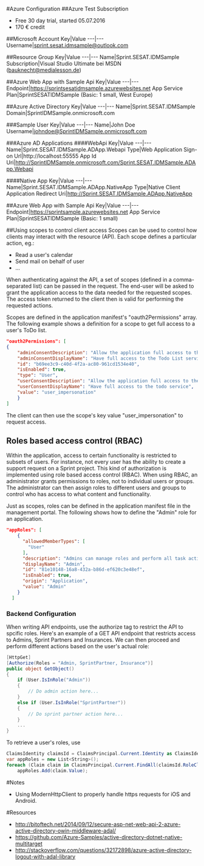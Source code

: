 #Azure Configuration
##Azure Test Subscription
- Free 30 day trial, started 05.07.2016
- 170 € credit

##Microsoft Account
Key|Value
---|---
Username|sprint.sesat.idmsample@outlook.com

##Resource Group
Key|Value
---|---
Name|Sprint.SESAT.IDMSample
Subscription|Visual Studio Ultimate bei MSDN (bauknecht@medialesson.de)

##Azure Web App with Sample Api
Key|Value
---|---
Endpoint|https://sprintsesatidmsample.azurewebsites.net
App Service Plan|SprintSESATIDMSample (Basic: 1 small, West Europe)

##Azure Active Directory
Key|Value
---|---
Name|Sprint.SESAT.IDMSample
Domain|SprintIDMSample.onmicrosoft.com

###Sample User
Key|Value
---|---
Name|John Doe
Username|johndoe@SprintIDMSample.onmicrosoft.com

###Azure AD Applications
####WebApi
Key|Value
---|---
Name|Sprint.SESAT.IDMSample.ADApp.Webapi
Type|Web Application
Sign-on Url|http://localhost:55555
App Id Uri|http://SprintIDMSample.onmicrosoft.com/Sprint.SESAT.IDMSample.ADApp.Webapi

####Native App
Key|Value
---|---
Name|Sprint.SESAT.IDMSample.ADApp.NativeApp
Type|Native Client Application
Redirect Uri|http://Sprint.SESAT.IDMSample.ADApp.NativeApp

##Azure Web App with Sample Api
Key|Value
---|---
Endpoint|https://sprintsample.azurewebsites.net
App Service Plan|SprintSESATIDMSample (Basic: 1 small)

##Using scopes to control client access
Scopes can be used to control how clients may interact with the resource (API). Each scope defines
a particular action, eg.:
- Read a user's calendar
- Send mail on behalf of user
- ...

When authenticating against the API, a set of scopes (defined in a comma-separated list) can be passed
in the request. The end-user will be asked to grant the application access to the data needed for the 
requested scopes. The access token returned to the client then is valid for performing the requested actions.

Scopes are defined in the application manifest's "oauth2Permissions" array. The following example shows a definition
for a scope to get full access to a user's ToDo list.

```json
"oauth2Permissions": [
{
    "adminConsentDescription": "Allow the application full access to the Todo List service on behalf of the signed-in   user",
    "adminConsentDisplayName": "Have full access to the Todo List service",
    "id": "b69ee3c9-c40d-4f2a-ac80-961cd1534e40",
    "isEnabled": true,
    "type": "User",
    "userConsentDescription": "Allow the application full access to the todo service on your behalf",
    "userConsentDisplayName": "Have full access to the todo service",
    "value": "user_impersonation"
    }
]
```
The client can then use the scope's key value "user_impersonation" to request access.

## Roles based access control (RBAC)
Within the application, access to certain functionality is restricted to subsets of users. For instance, not every user has the ability to create a support request on a Sprint project.
This kind of authorization is implemented using role based access control (RBAC). When using RBAC, an administrator grants permissions to roles, not to individual users or groups. 
The administrator can then assign roles to different users and groups to control who has access to what content and functionality.

Just as scopes, roles can be defined in the application manifest file in the management portal. The following shows how to define the "Admin" role for an application.

```json
"appRoles": [
    {
      "allowedMemberTypes": [
        "User"
      ],
      "description": "Admins can manage roles and perform all task actions.",
      "displayName": "Admin",
      "id": "81e10148-16a8-432a-b86d-ef620c3e48ef",
      "isEnabled": true,
      "origin": "Application",
      "value": "Admin"
    }
  ]
  ```

### Backend Configuration
When writing API endpoints, use the authorize tag to restrict the API to spcific roles. Here's an example of a GET API endpoint that restricts
access to Admins, Sprint Partners and Insurances. We can then proceed and perform different actions based on the user's actual role:
```c#
[HttpGet]
[Authorize(Roles = "Admin, SprintPartner, Insurance")]
public object GetObject()
{
    if (User.IsInRole("Admin"))
    {
        // Do admin action here...
    }
    else if (User.IsInRole("SprintPartner"))
    {
        // Do sprint partner action here...
    }
    ...
}
```

To retrieve a user's roles, use
```c# 
ClaimsIdentity claimsId = ClaimsPrincipal.Current.Identity as ClaimsIdentity;
var appRoles = new List<String>();
foreach (Claim claim in ClaimsPrincipal.Current.FindAll(claimsId.RoleClaimType))
    appRoles.Add(claim.Value);
```


#Notes
- Using ModernHttpClient to properly handle https requests for iOS and Android.

#Resources
- http://bitoftech.net/2014/09/12/secure-asp-net-web-api-2-azure-active-directory-owin-middleware-adal/
- https://github.com/Azure-Samples/active-directory-dotnet-native-multitarget
- http://stackoverflow.com/questions/32172898/azure-active-directory-logout-with-adal-library
